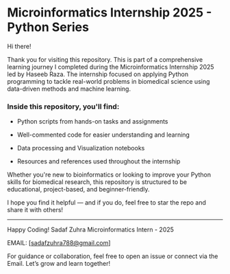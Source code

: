 # Microinformatics Internship 2025 - Python Series

Hi there!

Thank you for visiting this repository. This is part of a comprehensive learning journey I completed during the Microinformatics Internship 2025 led by Haseeb Raza. The internship focused on applying Python programming to tackle real-world problems in biomedical science using data-driven methods and machine learning.

### Inside this repository, you'll find:

- Python scripts from hands-on tasks and assignments

- Well-commented code for easier understanding and learning
- Data processing and Visualization notebooks  
- Resources and references used throughout the internship


Whether you're new to bioinformatics or looking to improve your Python skills for biomedical research, this repository is structured to be educational, project-based, and beginner-friendly.

I hope you find it helpful — and if you do, feel free to star the repo and share it with others!


---

Happy Coding!
Sadaf Zuhra
Microinformatics Intern - 2025

EMAIL: [sadafzuhra788@gmail.com]

For guidance or collaboration, feel free to open an issue or connect via the Email. Let’s grow and learn together!

